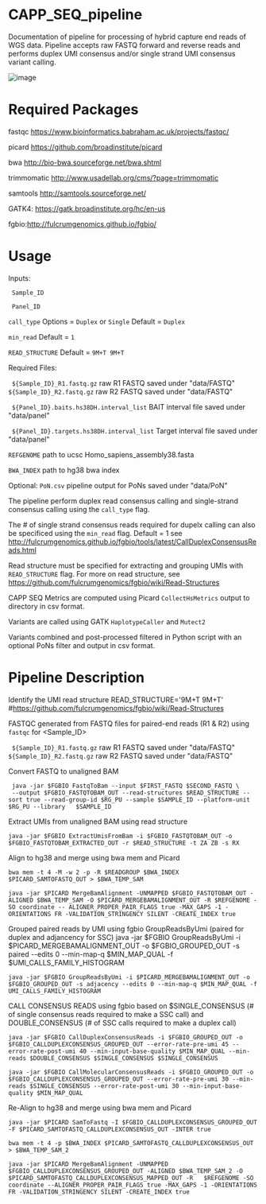 # CAPP_SEQ_pipeline

Documentation of pipeline for processing of hybrid capture end reads of WGS data. Pipeline accepts raw FASTQ forward and reverse reads and performs duplex UMI consensus and/or single strand UMI consensus variant calling.

![image](https://user-images.githubusercontent.com/92883998/157908176-ae0d0d86-72b1-4748-ac74-dd3d2ea2d08f.png)


# Required Packages

fastqc https://www.bioinformatics.babraham.ac.uk/projects/fastqc/

picard https://github.com/broadinstitute/picard

bwa http://bio-bwa.sourceforge.net/bwa.shtml

trimmomatic http://www.usadellab.org/cms/?page=trimmomatic

samtools http://samtools.sourceforge.net/

GATK4: https://gatk.broadinstitute.org/hc/en-us

fgbio:http://fulcrumgenomics.github.io/fgbio/


# Usage

Inputs:

``` Sample_ID``` 

``` Panel_ID``` 

```call_type```  Options = ```Duplex``` or ```Single``` Default = ```Duplex```

```min_read``` Default = ```1```

```READ_STRUCTURE``` Default = ```9M+T 9M+T```




Required Files:

``` ${Sample_ID}_R1.fastq.gz```  raw R1 FASTQ saved under "data/FASTQ"
``` ${Sample_ID}_R2.fastq.gz```  raw R2 FASTQ saved under "data/FASTQ"

``` ${Panel_ID}.baits.hs38DH.interval_list```   BAIT interval file saved under "data/panel"

``` ${Panel_ID}.targets.hs38DH.interval_list```   Target interval file saved under "data/panel"

```REFGENOME``` path to ucsc Homo_sapiens_assembly38.fasta

```BWA_INDEX``` path to hg38 bwa index

Optional:  ```PoN.csv``` pipeline output for PoNs saved under "data/PoN" 

The pipeline perform duplex read consensus calling and single-strand consensus calling using the ```call_type``` flag.

The # of single strand consensus reads required for dupelx calling can also be specificed using the ```min_read``` flag. Default = 1 see http://fulcrumgenomics.github.io/fgbio/tools/latest/CallDuplexConsensusReads.html

Read structure must be specified for extracting and grouping UMIs with ```READ_STRUCTURE``` flag. For more on read structure, see https://github.com/fulcrumgenomics/fgbio/wiki/Read-Structures


CAPP SEQ Metrics are computed using Picard ```CollectHsMetrics``` output to directory in csv format.

Variants are called using GATK ```HaplotypeCaller``` and ```Mutect2```

Variants combined and post-processed filtered in Python script with an optional PoNs filter and output in csv format.


# Pipeline Description
Identify the UMI read structure
  READ_STRUCTURE='9M+T 9M+T' #https://github.com/fulcrumgenomics/fgbio/wiki/Read-Structures


FASTQC generated from FASTQ files for paired-end reads (R1 & R2) using ```fastqc``` for <Sample_ID>

``` ${Sample_ID}_R1.fastq.gz```  raw R1 FASTQ saved under "data/FASTQ"
``` ${Sample_ID}_R2.fastq.gz```  raw R2 FASTQ saved under "data/FASTQ"


Convert FASTQ to unaligned BAM

     java -jar $FGBIO FastqToBam --input $FIRST_FASTQ $SECOND_FASTQ \
     --output $FGBIO_FASTQTOBAM_OUT --read-structures $READ_STRUCTURE --sort true --read-group-id $RG_PU --sample $SAMPLE_ID --platform-unit $RG_PU --library   $SAMPLE_ID
     
Extract UMIs from unaligned BAM using read structure

    java -jar $FGBIO ExtractUmisFromBam -i $FGBIO_FASTQTOBAM_OUT -o $FGBIO_FASTQTOBAM_EXTRACTED_OUT -r $READ_STRUCTURE -t ZA ZB -s RX
 
Align to hg38 and merge using bwa mem and Picard

    bwa mem -t 4 -M -w 2 -p -R $READGROUP $BWA_INDEX $PICARD_SAMTOFASTQ_OUT > $BWA_TEMP_SAM

    java -jar $PICARD MergeBamAlignment -UNMAPPED $FGBIO_FASTQTOBAM_OUT -ALIGNED $BWA_TEMP_SAM -O $PICARD_MERGEBAMALIGNMENT_OUT -R $REFGENOME -SO coordinate -- ALIGNER_PROPER_PAIR_FLAGS true -MAX_GAPS -1 -ORIENTATIONS FR -VALIDATION_STRINGENCY SILENT -CREATE_INDEX true

Grouped paired reads by UMI using fgbio GroupReadsByUmi (paired for duplex and adjancency for SSC)
    java -jar $FGBIO GroupReadsByUmi -i $PICARD_MERGEBAMALIGNMENT_OUT -o $FGBIO_GROUPED_OUT -s paired --edits 0 --min-map-q $MIN_MAP_QUAL -f $UMI_CALLS_FAMILY_HISTOGRAM

    java -jar $FGBIO GroupReadsByUmi -i $PICARD_MERGEBAMALIGNMENT_OUT -o $FGBIO_GROUPED_OUT -s adjacency --edits 0 --min-map-q $MIN_MAP_QUAL -f UMI_CALLS_FAMILY_HISTOGRAM


CALL CONSENSUS READS using fgbio based on $SINGLE_CONSENSUS (# of single consensus reads required to make a SSC call) and DOUBLE_CONSENSUS (# of SSC calls required to make a duplex call)

    java -jar $FGBIO CallDuplexConsensusReads -i $FGBIO_GROUPED_OUT -o $FGBIO_CALLDUPLEXCONSENSUS_GROUPED_OUT --error-rate-pre-umi 45 --error-rate-post-umi 40 --min-input-base-quality $MIN_MAP_QUAL --min-reads $DOUBLE_CONSENSUS $SINGLE_CONSENSUS $SINGLE_CONSENSUS

    java -jar $FGBIO CallMolecularConsensusReads -i $FGBIO_GROUPED_OUT -o $FGBIO_CALLDUPLEXCONSENSUS_GROUPED_OUT --error-rate-pre-umi 30 --min-reads $SINGLE_CONSENSUS --error-rate-post-umi 30 --min-input-base-quality $MIN_MAP_QUAL
    
Re-Align to hg38 and merge using bwa mem and Picard

    java -jar $PICARD SamToFastq -I $FGBIO_CALLDUPLEXCONSENSUS_GROUPED_OUT -F $PICARD_SAMTOFASTQ_CALLDUPLEXCONSENSUS_OUT -INTER true

    bwa mem -t 4 -p $BWA_INDEX $PICARD_SAMTOFASTQ_CALLDUPLEXCONSENSUS_OUT > $BWA_TEMP_SAM_2

    java -jar $PICARD MergeBamAlignment -UNMAPPED $FGBIO_CALLDUPLEXCONSENSUS_GROUPED_OUT -ALIGNED $BWA_TEMP_SAM_2 -O $PICARD_SAMTOFASTQ_CALLDUPLEXCONSENSUS_MAPPED_OUT -R   $REFGENOME -SO coordinate --ALIGNER_PROPER_PAIR_FLAGS true -MAX_GAPS -1 -ORIENTATIONS FR -VALIDATION_STRINGENCY SILENT -CREATE_INDEX true

